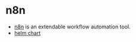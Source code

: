 # n8n

- [n8n](https://github.com/n8n-io/n8n) is an extendable workflow automation tool.
- [helm chart](https://artifacthub.io/packages/helm/open-8gears/n8n/0.2.0)